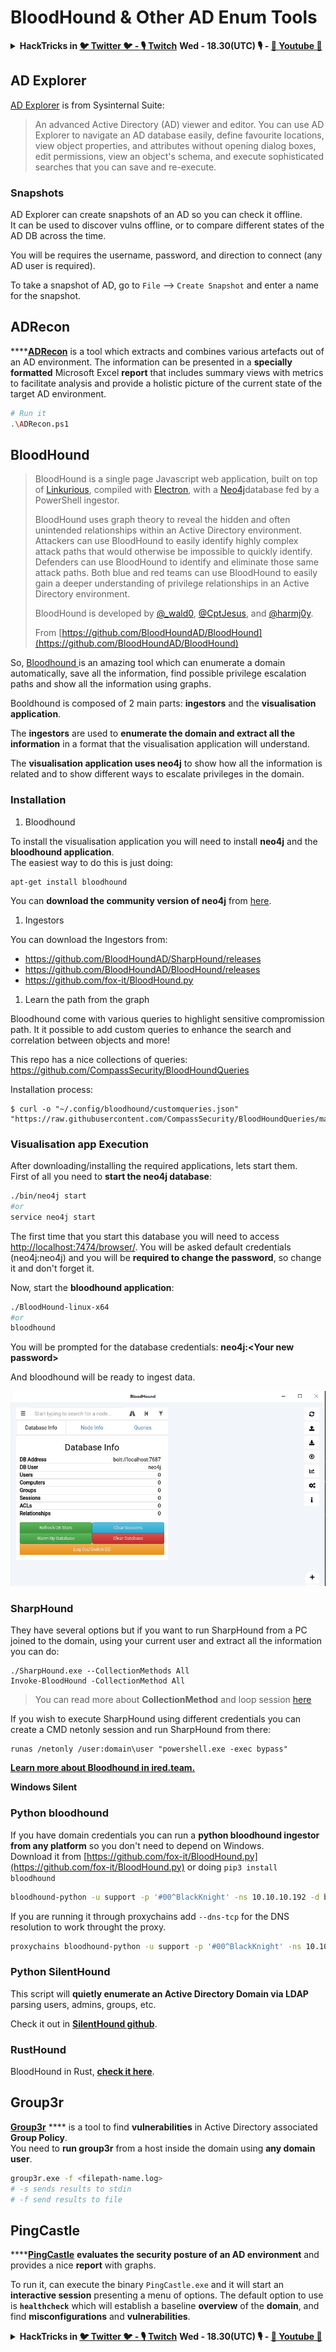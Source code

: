 # BloodHound & Other AD Enum Tools

<details>

<summary><strong>HackTricks in </strong><a href="https://twitter.com/carlospolopm"><strong>🐦 Twitter 🐦 - </strong></a><a href="https://www.twitch.tv/hacktricks_live/schedule"><strong>🎙️ Twitch</strong></a> <strong>Wed - 18.30(UTC) 🎙️ - </strong> <a href="https://www.youtube.com/@hacktricks_LIVE"><strong>🎥 Youtube 🎥</strong></a></summary>

* Do you work in a **cybersecurity company**? Do you want to see your **company advertised in HackTricks**? or do you want to have access to the **latest version of the PEASS or download HackTricks in PDF**? Check the [**SUBSCRIPTION PLANS**](https://github.com/sponsors/carlospolop)!
* Discover [**The PEASS Family**](https://opensea.io/collection/the-peass-family), our collection of exclusive [**NFTs**](https://opensea.io/collection/the-peass-family)
* Get the [**official PEASS & HackTricks swag**](https://peass.creator-spring.com)
* **Join the** [**💬**](https://emojipedia.org/speech-balloon/) [**Discord group**](https://discord.gg/hRep4RUj7f) or the [**telegram group**](https://t.me/peass) or **follow** me on **Twitter** [**🐦**](https://github.com/carlospolop/hacktricks/tree/7af18b62b3bdc423e11444677a6a73d4043511e9/\[https:/emojipedia.org/bird/README.md)[**@carlospolopm**](https://twitter.com/carlospolopm)**.**
* **Share your hacking tricks by submitting PRs to the [hacktricks repo](https://github.com/carlospolop/hacktricks) and [hacktricks-cloud repo](https://github.com/carlospolop/hacktricks-cloud)**.

</details>

## AD Explorer

[AD Explorer](https://docs.microsoft.com/en-us/sysinternals/downloads/adexplorer) is from Sysinternal Suite:

> An advanced Active Directory (AD) viewer and editor. You can use AD Explorer to navigate an AD database easily, define favourite locations, view object properties, and attributes without opening dialog boxes, edit permissions, view an object's schema, and execute sophisticated searches that you can save and re-execute.

### Snapshots

AD Explorer can create snapshots of an AD so you can check it offline.\
It can be used to discover vulns offline, or to compare different states of the AD DB across the time.

You will be requires the username, password, and direction to connect (any AD user is required).

To take a snapshot of AD, go to `File` --> `Create Snapshot` and enter a name for the snapshot.

## ADRecon

****[**ADRecon**](https://github.com/adrecon/ADRecon) is a tool which extracts and combines various artefacts out of an AD environment. The information can be presented in a **specially formatted** Microsoft Excel **report** that includes summary views with metrics to facilitate analysis and provide a holistic picture of the current state of the target AD environment.

```bash
# Run it
.\ADRecon.ps1
```

## BloodHound

> BloodHound is a single page Javascript web application, built on top of [Linkurious](http://linkurio.us), compiled with [Electron](http://electron.atom.io), with a [Neo4j](https://neo4j.com)database fed by a PowerShell ingestor.
>
> BloodHound uses graph theory to reveal the hidden and often unintended relationships within an Active Directory environment. Attackers can use BloodHound to easily identify highly complex attack paths that would otherwise be impossible to quickly identify. Defenders can use BloodHound to identify and eliminate those same attack paths. Both blue and red teams can use BloodHound to easily gain a deeper understanding of privilege relationships in an Active Directory environment.
>
> BloodHound is developed by [@\_wald0](https://www.twitter.com/\_wald0), [@CptJesus](https://twitter.com/CptJesus), and [@harmj0y](https://twitter.com/harmj0y).
>
> From [https://github.com/BloodHoundAD/BloodHound](https://github.com/BloodHoundAD/BloodHound)

So, [Bloodhound ](https://github.com/BloodHoundAD/BloodHound)is an amazing tool which can enumerate a domain automatically, save all the information, find possible privilege escalation paths and show all the information using graphs.

Booldhound is composed of 2 main parts: **ingestors** and the **visualisation application**.

The **ingestors** are used to **enumerate the domain and extract all the information** in a format that the visualisation application will understand.

The **visualisation application uses neo4j** to show how all the information is related and to show different ways to escalate privileges in the domain.

### Installation

1. Bloodhound

To install the visualisation application you will need to install **neo4j** and the **bloodhound application**.\
The easiest way to do this is just doing:

```
apt-get install bloodhound
```

You can **download the community version of neo4j** from [here](https://neo4j.com/download-center/#community).

1. Ingestors

You can download the Ingestors from:

* https://github.com/BloodHoundAD/SharpHound/releases
* https://github.com/BloodHoundAD/BloodHound/releases
* https://github.com/fox-it/BloodHound.py

1. Learn the path from the graph

Bloodhound come with various queries to highlight sensitive compromission path. It it possible to add custom queries to enhance the search and correlation between objects and more!

This repo has a nice collections of queries: https://github.com/CompassSecurity/BloodHoundQueries

Installation process:

```
$ curl -o "~/.config/bloodhound/customqueries.json" "https://raw.githubusercontent.com/CompassSecurity/BloodHoundQueries/master/customqueries.json"
```

### Visualisation app Execution

After downloading/installing the required applications, lets start them.\
First of all you need to **start the neo4j database**:

```bash
./bin/neo4j start
#or
service neo4j start
```

The first time that you start this database you will need to access [http://localhost:7474/browser/](http://localhost:7474/browser/). You will be asked default credentials (neo4j:neo4j) and you will be **required to change the password**, so change it and don't forget it.

Now, start the **bloodhound application**:

```bash
./BloodHound-linux-x64
#or
bloodhound
```

You will be prompted for the database credentials: **neo4j:\<Your new password>**

And bloodhound will be ready to ingest data.

![](<../../.gitbook/assets/image (171) (1).png>)

### SharpHound

They have several options but if you want to run SharpHound from a PC joined to the domain, using your current user and extract all the information you can do:

```
./SharpHound.exe --CollectionMethods All
Invoke-BloodHound -CollectionMethod All
```

> You can read more about **CollectionMethod** and loop session [here](https://bloodhound.readthedocs.io/en/latest/data-collection/sharphound-all-flags.html)

If you wish to execute SharpHound using different credentials you can create a CMD netonly session and run SharpHound from there:

```
runas /netonly /user:domain\user "powershell.exe -exec bypass"
```

[**Learn more about Bloodhound in ired.team.**](https://ired.team/offensive-security-experiments/active-directory-kerberos-abuse/abusing-active-directory-with-bloodhound-on-kali-linux)

**Windows Silent**

### **Python bloodhound**

If you have domain credentials you can run a **python bloodhound ingestor from any platform** so you don't need to depend on Windows.\
Download it from [https://github.com/fox-it/BloodHound.py](https://github.com/fox-it/BloodHound.py) or doing `pip3 install bloodhound`

```bash
bloodhound-python -u support -p '#00^BlackKnight' -ns 10.10.10.192 -d blackfield.local -c all
```

If you are running it through proxychains add `--dns-tcp` for the DNS resolution to work throught the proxy.

```bash
proxychains bloodhound-python -u support -p '#00^BlackKnight' -ns 10.10.10.192 -d blackfield.local -c all --dns-tcp
```

### Python SilentHound

This script will **quietly enumerate an Active Directory Domain via LDAP** parsing users, admins, groups, etc.

Check it out in [**SilentHound github**](https://github.com/layer8secure/SilentHound).

### RustHound

BloodHound in Rust, [**check it here**](https://github.com/OPENCYBER-FR/RustHound).

## Group3r

[**Group3r**](https://github.com/Group3r/Group3r) **** is a tool to find **vulnerabilities** in Active Directory associated **Group Policy**. \
You need to **run group3r** from a host inside the domain using **any domain user**.

```bash
group3r.exe -f <filepath-name.log> 
# -s sends results to stdin
# -f send results to file
```

## PingCastle

****[**PingCastle**](https://www.pingcastle.com/documentation/) **evaluates the security posture of an AD environment** and provides a nice **report** with graphs.

To run it, can execute the binary `PingCastle.exe` and it will start an **interactive session** presenting a menu of options. The default option to use is **`healthcheck`** which will establish a baseline **overview** of the **domain**, and find **misconfigurations** and **vulnerabilities**.&#x20;

<details>

<summary><strong>HackTricks in </strong><a href="https://twitter.com/carlospolopm"><strong>🐦 Twitter 🐦 - </strong></a><a href="https://www.twitch.tv/hacktricks_live/schedule"><strong>🎙️ Twitch</strong></a> <strong>Wed - 18.30(UTC) 🎙️ - </strong> <a href="https://www.youtube.com/@hacktricks_LIVE"><strong>🎥 Youtube 🎥</strong></a></summary>

* Do you work in a **cybersecurity company**? Do you want to see your **company advertised in HackTricks**? or do you want to have access to the **latest version of the PEASS or download HackTricks in PDF**? Check the [**SUBSCRIPTION PLANS**](https://github.com/sponsors/carlospolop)!
* Discover [**The PEASS Family**](https://opensea.io/collection/the-peass-family), our collection of exclusive [**NFTs**](https://opensea.io/collection/the-peass-family)
* Get the [**official PEASS & HackTricks swag**](https://peass.creator-spring.com)
* **Join the** [**💬**](https://emojipedia.org/speech-balloon/) [**Discord group**](https://discord.gg/hRep4RUj7f) or the [**telegram group**](https://t.me/peass) or **follow** me on **Twitter** [**🐦**](https://github.com/carlospolop/hacktricks/tree/7af18b62b3bdc423e11444677a6a73d4043511e9/\[https:/emojipedia.org/bird/README.md)[**@carlospolopm**](https://twitter.com/carlospolopm)**.**
* **Share your hacking tricks by submitting PRs to the [hacktricks repo](https://github.com/carlospolop/hacktricks) and [hacktricks-cloud repo](https://github.com/carlospolop/hacktricks-cloud)**.

</details>
